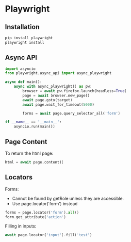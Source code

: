 # Playwright 

## Installation
```py
pip install playwright
playwright install
```

## Async API
```py
import asyncio 
from playwright.async_api import async_playwright

async def main():
    async with async_playwright() as pw:
        browser = await pw.firefox.launch(headless=True)
        page = await browser.new_page()
        await page.goto(target)
        await page.wait_for_timeout(5000)

        forms = await page.query_selector_all('form')

if __name__ == '__main__':
    asyncio.run(main())
```

## Page Content
To return the html page:
```py
html = await page.content()
```

## Locators
Forms:
- Cannot be found by getRole unless they are accessible.
- Use page.locator('form') instead
```py
forms = page.locator('form').all()
form.get_attribute('action')
```

Filling in inputs:
```py
await page.locator('input').fill('test')
```
